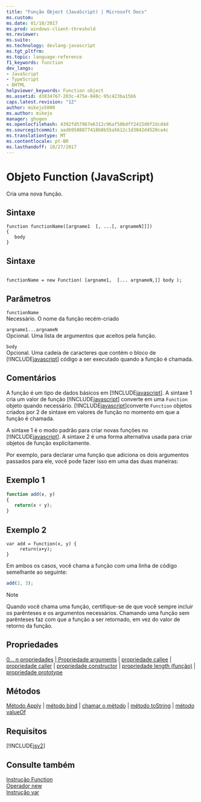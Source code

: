 ```yaml
---
title: "Função Object (JavaScript) | Microsoft Docs"
ms.custom: 
ms.date: 01/18/2017
ms.prod: windows-client-threshold
ms.reviewer: 
ms.suite: 
ms.technology: devlang-javascript
ms.tgt_pltfrm: 
ms.topic: language-reference
f1_keywords: function
dev_langs:
- JavaScript
- TypeScript
- DHTML
helpviewer_keywords: Function object
ms.assetid: d3834767-203c-475e-848c-95c423ba15b6
caps.latest.revision: "12"
author: mikejo5000
ms.author: mikejo
manager: ghogen
ms.openlocfilehash: 4392fd57967e6312c96af50bdff2415d0f2dcd4d
ms.sourcegitcommit: aadb9588877418b8b55a5612c1d3842d4520ca4c
ms.translationtype: MT
ms.contentlocale: pt-BR
ms.lasthandoff: 10/27/2017
---
```

# <a name="function-object-javascript"></a>Objeto Function (JavaScript)
Cria uma nova função.  
  
## <a name="syntax"></a>Sintaxe  
  
```  
function functionName([argname1  [, ...[, argnameN]]])  
{  
   body  
}  
```  
  
## <a name="syntax"></a>Sintaxe  
  
```  
  
functionName = new Function( [argname1,  [... argnameN,]] body );  
```  
  
## <a name="parameters"></a>Parâmetros  
 `functionName`  
 Necessário. O nome da função recém-criado  
  
 `argname1...argnameN`  
 Opcional. Uma lista de argumentos que aceitos pela função.  
  
 `body`  
 Opcional. Uma cadeia de caracteres que contém o bloco de [!INCLUDE[javascript](../../javascript/includes/javascript-md.md)] código a ser executado quando a função é chamada.  
  
## <a name="remarks"></a>Comentários  
 A função é um tipo de dados básicos em [!INCLUDE[javascript](../../javascript/includes/javascript-md.md)]. A sintaxe 1 cria um valor de função [!INCLUDE[javascript](../../javascript/includes/javascript-md.md)] converte em uma `Function` objeto quando necessário. [!INCLUDE[javascript](../../javascript/includes/javascript-md.md)]converte `Function` objetos criados por 2 de sintaxe em valores de função no momento em que a função é chamada.  
  
 A sintaxe 1 é o modo padrão para criar novas funções no [!INCLUDE[javascript](../../javascript/includes/javascript-md.md)]. A sintaxe 2 é uma forma alternativa usada para criar objetos de função explicitamente.  
  
 Por exemplo, para declarar uma função que adiciona os dois argumentos passados para ele, você pode fazer isso em uma das duas maneiras:  
  
## <a name="example-1"></a>Exemplo 1  
  
```JavaScript  
function add(x, y)  
{  
   return(x + y);  
}  
```  
  
## <a name="example-2"></a>Exemplo 2  
  
```  
var add = function(x, y) {  
     return(x+y);  
}  
```  
  
 Em ambos os casos, você chama a função com uma linha de código semelhante ao seguinte:  
  
```JavaScript  
add(2, 3);  
```  
  
> [!NOTE]
>  Quando você chama uma função, certifique-se de que você sempre incluir os parênteses e os argumentos necessários. Chamando uma função sem parênteses faz com que a função a ser retornado, em vez do valor de retorno da função.  
  
## <a name="properties"></a>Propriedades  
 [0... n propriedades](../../javascript/reference/0-dot-dot-dot-n-properties-arguments-javascript.md) &#124;[ Propriedade arguments](../../javascript/reference/arguments-property-function-javascript.md) &#124; [propriedade callee](../../javascript/reference/callee-property-arguments-javascript.md) &#124; [propriedade caller](../../javascript/reference/caller-property-function-javascript.md) &#124; [propriedade constructor](../../javascript/reference/constructor-property-object-javascript.md) &#124; [propriedade length (função)](../../javascript/reference/length-property-function-javascript.md) &#124; [propriedade prototype](../../javascript/reference/prototype-property-object-javascript.md)  
  
## <a name="methods"></a>Métodos  
 [Método Apply](../../javascript/reference/apply-method-function-javascript.md) &#124; [método bind](../../javascript/reference/bind-method-function-javascript.md) &#124; [chamar o método](../../javascript/reference/call-method-function-javascript.md) &#124; [método toString](../../javascript/reference/tostring-method-object-javascript.md) &#124; [método valueOf](../../javascript/reference/valueof-method-object-javascript.md)  
  
## <a name="requirements"></a>Requisitos  
 [!INCLUDE[jsv2](../../javascript/reference/includes/jsv2-md.md)]  
  
## <a name="see-also"></a>Consulte também  
 [Instrução Function](../../javascript/reference/function-statement-javascript.md)   
 [Operador new](../../javascript/reference/new-operator-decrementjavascript.md)   
 [Instrução var](../../javascript/reference/var-statement-javascript.md)